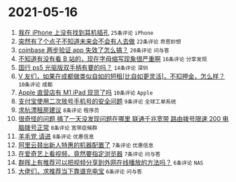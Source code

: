 # 2021-05-16

1. [我在 iPhone 上没有找到耳机插孔](https://www.v2ex.com/t/777185) `25条评论` `iPhone`
1. [突然有了个点子不知道未来会不会有人去做](https://www.v2ex.com/t/777207) `22条评论` `奇思妙想`
1. [coinbase 两步验证 app 失效了怎么搞？](https://www.v2ex.com/t/777188) `20条评论` `问与答`
1. [不知道有没有看 B 站的，现在字母缩写现象很严重啊](https://www.v2ex.com/t/777184) `16条评论` `分享发现`
1. [国行 ps5 光驱版双手柄有要的吗？](https://www.v2ex.com/t/777182) `14条评论` `深圳`
1. [V 友们，如果在成都做类似自如的短租[比自如更灵活]，不扣押金，怎么样？](https://www.v2ex.com/t/777199) `10条评论` `成都`
1. [Apple 直营店有 M1 iPad 现货了吗](https://www.v2ex.com/t/777186) `10条评论` `Apple`
1. [支付宝使用二次放号手机号的安全问题](https://www.v2ex.com/t/777195) `9条评论` `全球工单系统`
1. [求杭漂租房建议](https://www.v2ex.com/t/777225) `8条评论` `程序员`
1. [很奇怪的问题 搞了一天没发现问题在哪里 联通千兆宽带 路由拨号限速 200 电脑拨号正常](https://www.v2ex.com/t/777213) `8条评论` `宽带症候群`
1. [羊毛党 请进](https://www.v2ex.com/t/777202) `8条评论` `优惠信息`
1. [阿里云叕出新人特惠的机器配置了](https://www.v2ex.com/t/777191) `7条评论` `优惠信息`
1. [在爱奇艺上看视频，竟然要指定浏览器](https://www.v2ex.com/t/777189) `7条评论` `问与答`
1. [群晖上有推荐可以把视频分享到外网在线播放的方法吗？](https://www.v2ex.com/t/777222) `6条评论` `NAS`
1. [大佬们，求推荐当下靠谱充电宝](https://www.v2ex.com/t/777204) `6条评论` `问与答`
